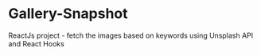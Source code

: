 # Gallery-Snapshot
ReactJs project - fetch the images based on keywords using Unsplash API and React Hooks
